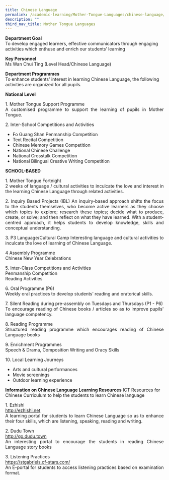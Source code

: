 ```yaml
---
title: Chinese Language
permalink: /academic-learning/Mother-Tongue-Languages/chinese-language/
description: ""
third_nav_title: Mother Tongue Languages
---
```

**Department Goal**   
To develop engaged learners, effective communicators through engaging activities which enthuse and enrich our students’ learning 
  
**Key Personnel** <br>
Ms Wan Chui Ting (Level Head/Chinese Language)

**Department Programmes** <br>
To enhance students' interest in learning Chinese Language, the following activities are organized for all pupils.

**National Level**<br>
<p align="justify">
1. Mother Tongue Support Programme <br>
A customised programme to support the learning of pupils in Mother Tongue.</p>

<p align="justify">
2. Inter-School Competitions and Activities<br>
	</p>
	
* Fo Guang Shan Penmanship Competition <br>
* Text Recital Competition <br>
* Chinese Memory Games Competition <br>
* National Chinese Challenge <br>
* National Crosstalk Competition <br>
* National Bilingual Creative Writing Competition<br>


**SCHOOL-BASED**
<p align="justify">
1. Mother Tongue Fortnight <br>
2 weeks of language / cultural activities to inculcate the love and interest in the learning Chinese Language through related activities.
	</p>
<p align="justify">
2. Inquiry Based Projects (IBL)
An inquiry-based approach shifts the focus to the students themselves, who become active learners as they choose which topics to explore; research these topics; decide what to produce, create, or solve; and then reflect on what they have learned. With a student-centred approach, it helps students to develop knowledge, skills and conceptual understanding.
</p>
<p align="justify">
3. P3 Language/Cultural Camp
Interesting language and cultural activities to inculcate the love of learning of Chinese Language.
	</p>
	<p align="justify">
4 Assembly Programme <br>
Chinese New Year Celebrations
	</p>
	<p align="justify">
5. Inter-Class Competitions and Activities <br>
Penmanship Competition <br>
Reading Activities
	</p>
	<p align="justify">
6. Oral Programme (P6) <br>
Weekly oral practices to develop students’ reading and oratorical skills.
	</p>
	<p align="justify">
7. Silent Reading during pre-assembly on Tuesdays and Thursdays (P1 - P6) <br>
To encourage reading of Chinese books / articles so as to improve pupils' language competency.
	</p>
	<p align="justify">
8. Reading Programme <br>
Structured reading programme which encourages reading of Chinese Language books
	</p>
	<p align="justify">
9. Enrichment Programmes <br>
Speech & Drama, Composition Writing and Oracy Skills
	</p>
	<p align="justify">
10. Local Learning Journeys <br>
	</p>
	
* Arts and cultural performances <br>
* Movie screenings <br>
* Outdoor learning experience


**Information on Chinese Language Learning Resources**
ICT Resources for Chinese Curriculum to help the students to learn Chinese language
<p align="justify">
1.	Ezhishi <br>
	<a href="http://ezhishi.net">http://ezhishi.net </a> <br>
A learning portal for students to learn Chinese Language so as to enhance their four skills, which are listening, speaking, reading and writing.
</p>
<p align="justify">
2.	Dudu Town <br>
<a href="http://go.dudu.town">http://go.dudu.town </a> <br>
An interesting portal to encourage the students in reading Chinese Language story books
</p>
<p align="justify">
3.	Listening Practices <br>
<a href="https://stgabriels.of-stars.com/">https://stgabriels.of-stars.com/ </a> <br>
An E-portal for students to access listening practices based on examination format.
</p>